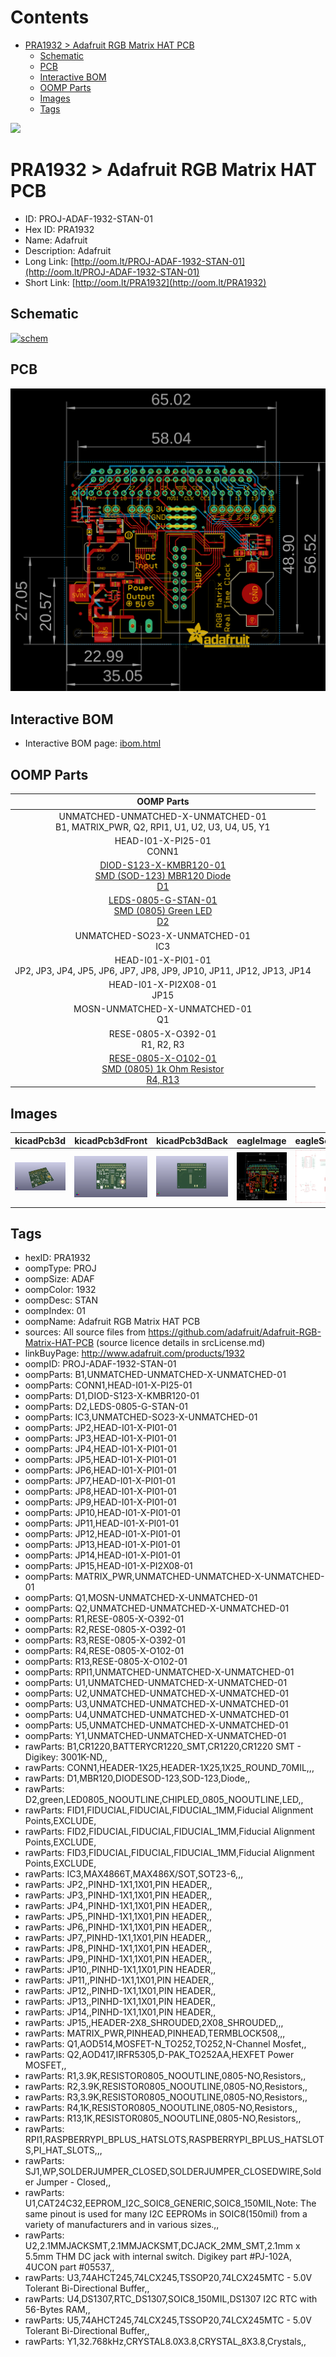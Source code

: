 



Contents
========

* [PRA1932 > Adafruit RGB Matrix HAT PCB](#pra1932--adafruit-rgb-matrix-hat-pcb)
	* [Schematic](#schematic)
	* [PCB](#pcb)
	* [Interactive BOM](#interactive-bom)
	* [OOMP Parts](#oomp-parts)
	* [Images](#images)
	* [Tags](#tags)
  
![][im]
# PRA1932 > Adafruit RGB Matrix HAT PCB

- ID: PROJ-ADAF-1932-STAN-01
- Hex ID: PRA1932
- Name: Adafruit
- Description: Adafruit
- Long Link: [http://oom.lt/PROJ-ADAF-1932-STAN-01](http://oom.lt/PROJ-ADAF-1932-STAN-01)
- Short Link: [http://oom.lt/PRA1932](http://oom.lt/PRA1932)

## Schematic
  
[![schem](eagleSchemImage.png)](eagleSchemImage.png)
## PCB
  
[![pcb](eagleImage.png)](eagleImage.png)
## Interactive BOM

- Interactive BOM page: [ibom.html](https://htmlpreview.github.io/?https://github.com/oomlout/oomlout_OOMP_projects/blob/main/PROJ-ADAF-1932-STAN-01/kicad/bom/ibom.html)

## OOMP Parts
  

|OOMP Parts|
| :---: |
|UNMATCHED-UNMATCHED-X-UNMATCHED-01<BR>B1, MATRIX_PWR, Q2, RPI1, U1, U2, U3, U4, U5, Y1|
|HEAD-I01-X-PI25-01<BR>CONN1|
|[DIOD-S123-X-KMBR120-01<br> SMD (SOD-123) MBR120 Diode<br> D1](https://github.com/oomlout/oomlout_OOMP_parts/tree/main/DIOD-S123-X-KMBR120-01/)|
|[LEDS-0805-G-STAN-01<br> SMD (0805) Green LED<br> D2](https://github.com/oomlout/oomlout_OOMP_parts/tree/main/LEDS-0805-G-STAN-01/)|
|UNMATCHED-SO23-X-UNMATCHED-01<BR>IC3|
|HEAD-I01-X-PI01-01<BR>JP2, JP3, JP4, JP5, JP6, JP7, JP8, JP9, JP10, JP11, JP12, JP13, JP14|
|HEAD-I01-X-PI2X08-01<BR>JP15|
|MOSN-UNMATCHED-X-UNMATCHED-01<BR>Q1|
|RESE-0805-X-O392-01<BR>R1, R2, R3|
|[RESE-0805-X-O102-01<br> SMD (0805) 1k Ohm Resistor<br> R4, R13](https://github.com/oomlout/oomlout_OOMP_parts/tree/main/RESE-0805-X-O102-01/)|

## Images
  
  

|kicadPcb3d|kicadPcb3dFront|kicadPcb3dBack|eagleImage|eagleSchemImage|
| :---: | :---: | :---: | :---: | :---: |
|[![kicadPcb3d](kicadPcb3d_140.png)](kicadPcb3d.png)|[![kicadPcb3dFront](kicadPcb3dFront_140.png)](kicadPcb3dFront.png)|[![kicadPcb3dBack](kicadPcb3dBack_140.png)](kicadPcb3dBack.png)|[![eagleImage](eagleImage_140.png)](eagleImage.png)|[![eagleSchemImage](eagleSchemImage_140.png)](eagleSchemImage.png)|

## Tags

- hexID: PRA1932
- oompType: PROJ
- oompSize: ADAF
- oompColor: 1932
- oompDesc: STAN
- oompIndex: 01
- oompName: Adafruit RGB Matrix HAT PCB
- sources: All source files from https://github.com/adafruit/Adafruit-RGB-Matrix-HAT-PCB (source licence details in srcLicense.md)
- linkBuyPage: http://www.adafruit.com/products/1932
- oompID: PROJ-ADAF-1932-STAN-01
- oompParts: B1,UNMATCHED-UNMATCHED-X-UNMATCHED-01
- oompParts: CONN1,HEAD-I01-X-PI25-01
- oompParts: D1,DIOD-S123-X-KMBR120-01
- oompParts: D2,LEDS-0805-G-STAN-01
- oompParts: IC3,UNMATCHED-SO23-X-UNMATCHED-01
- oompParts: JP2,HEAD-I01-X-PI01-01
- oompParts: JP3,HEAD-I01-X-PI01-01
- oompParts: JP4,HEAD-I01-X-PI01-01
- oompParts: JP5,HEAD-I01-X-PI01-01
- oompParts: JP6,HEAD-I01-X-PI01-01
- oompParts: JP7,HEAD-I01-X-PI01-01
- oompParts: JP8,HEAD-I01-X-PI01-01
- oompParts: JP9,HEAD-I01-X-PI01-01
- oompParts: JP10,HEAD-I01-X-PI01-01
- oompParts: JP11,HEAD-I01-X-PI01-01
- oompParts: JP12,HEAD-I01-X-PI01-01
- oompParts: JP13,HEAD-I01-X-PI01-01
- oompParts: JP14,HEAD-I01-X-PI01-01
- oompParts: JP15,HEAD-I01-X-PI2X08-01
- oompParts: MATRIX_PWR,UNMATCHED-UNMATCHED-X-UNMATCHED-01
- oompParts: Q1,MOSN-UNMATCHED-X-UNMATCHED-01
- oompParts: Q2,UNMATCHED-UNMATCHED-X-UNMATCHED-01
- oompParts: R1,RESE-0805-X-O392-01
- oompParts: R2,RESE-0805-X-O392-01
- oompParts: R3,RESE-0805-X-O392-01
- oompParts: R4,RESE-0805-X-O102-01
- oompParts: R13,RESE-0805-X-O102-01
- oompParts: RPI1,UNMATCHED-UNMATCHED-X-UNMATCHED-01
- oompParts: U1,UNMATCHED-UNMATCHED-X-UNMATCHED-01
- oompParts: U2,UNMATCHED-UNMATCHED-X-UNMATCHED-01
- oompParts: U3,UNMATCHED-UNMATCHED-X-UNMATCHED-01
- oompParts: U4,UNMATCHED-UNMATCHED-X-UNMATCHED-01
- oompParts: U5,UNMATCHED-UNMATCHED-X-UNMATCHED-01
- oompParts: Y1,UNMATCHED-UNMATCHED-X-UNMATCHED-01
- rawParts: B1,CR1220,BATTERYCR1220_SMT,CR1220,CR1220 SMT - Digikey: 3001K-ND,,
- rawParts: CONN1,HEADER-1X25,HEADER-1X25,1X25_ROUND_70MIL,,,
- rawParts: D1,MBR120,DIODESOD-123,SOD-123,Diode,,
- rawParts: D2,green,LED0805_NOOUTLINE,CHIPLED_0805_NOOUTLINE,LED,,
- rawParts: FID1,FIDUCIAL,FIDUCIAL,FIDUCIAL_1MM,Fiducial Alignment Points,EXCLUDE,
- rawParts: FID2,FIDUCIAL,FIDUCIAL,FIDUCIAL_1MM,Fiducial Alignment Points,EXCLUDE,
- rawParts: FID3,FIDUCIAL,FIDUCIAL,FIDUCIAL_1MM,Fiducial Alignment Points,EXCLUDE,
- rawParts: IC3,MAX4866T,MAX486X/SOT,SOT23-6,,,
- rawParts: JP2,,PINHD-1X1,1X01,PIN HEADER,,
- rawParts: JP3,,PINHD-1X1,1X01,PIN HEADER,,
- rawParts: JP4,,PINHD-1X1,1X01,PIN HEADER,,
- rawParts: JP5,,PINHD-1X1,1X01,PIN HEADER,,
- rawParts: JP6,,PINHD-1X1,1X01,PIN HEADER,,
- rawParts: JP7,,PINHD-1X1,1X01,PIN HEADER,,
- rawParts: JP8,,PINHD-1X1,1X01,PIN HEADER,,
- rawParts: JP9,,PINHD-1X1,1X01,PIN HEADER,,
- rawParts: JP10,,PINHD-1X1,1X01,PIN HEADER,,
- rawParts: JP11,,PINHD-1X1,1X01,PIN HEADER,,
- rawParts: JP12,,PINHD-1X1,1X01,PIN HEADER,,
- rawParts: JP13,,PINHD-1X1,1X01,PIN HEADER,,
- rawParts: JP14,,PINHD-1X1,1X01,PIN HEADER,,
- rawParts: JP15,,HEADER-2X8_SHROUDED,2X08_SHROUDED,,,
- rawParts: MATRIX_PWR,PINHEAD,PINHEAD,TERMBLOCK508,,,
- rawParts: Q1,AOD514,MOSFET-N_TO252,TO252,N-Channel Mosfet,,
- rawParts: Q2,AOD417,IRFR5305,D-PAK_TO252AA,HEXFET Power MOSFET,,
- rawParts: R1,3.9K,RESISTOR0805_NOOUTLINE,0805-NO,Resistors,,
- rawParts: R2,3.9K,RESISTOR0805_NOOUTLINE,0805-NO,Resistors,,
- rawParts: R3,3.9K,RESISTOR0805_NOOUTLINE,0805-NO,Resistors,,
- rawParts: R4,1K,RESISTOR0805_NOOUTLINE,0805-NO,Resistors,,
- rawParts: R13,1K,RESISTOR0805_NOOUTLINE,0805-NO,Resistors,,
- rawParts: RPI1,RASPBERRYPI_BPLUS_HATSLOTS,RASPBERRYPI_BPLUS_HATSLOTS,PI_HAT_SLOTS,,,
- rawParts: SJ1,WP,SOLDERJUMPER_CLOSED,SOLDERJUMPER_CLOSEDWIRE,Solder Jumper - Closed,,
- rawParts: U1,CAT24C32,EEPROM_I2C_SOIC8_GENERIC,SOIC8_150MIL,Note: The same pinout is used for many I2C EEPROMs in SOIC8(150mil) from a variety of manufacturers and in various sizes.,,
- rawParts: U2,2.1MMJACKSMT,2.1MMJACKSMT,DCJACK_2MM_SMT,2.1mm x 5.5mm THM DC jack with internal switch. Digikey part #PJ-102A, 4UCON part #05537,,
- rawParts: U3,74AHCT245,74LCX245,TSSOP20,74LCX245MTC - 5.0V Tolerant Bi-Directional Buffer,,
- rawParts: U4,DS1307,RTC_DS1307,SOIC8_150MIL,DS1307 I2C RTC with 56-Bytes RAM,,
- rawParts: U5,74AHCT245,74LCX245,TSSOP20,74LCX245MTC - 5.0V Tolerant Bi-Directional Buffer,,
- rawParts: Y1,32.768kHz,CRYSTAL8.0X3.8,CRYSTAL_8X3.8,Crystals,,



[im]: kicadPcb3d_450.png
